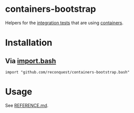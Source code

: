 # containers-bootstrap

Helpers for the [integration tests](https://github.com/reconquest/tests.sh)
that are using [containers](https://github.com/reconquest/containers.bash).

# Installation

## Via [import.bash](https://github.com/reconquest/import.bash)

```
import "github.com/reconquest/containers-bootstrap.bash"
```

# Usage

See [REFERENCE.md](REFERENCE.md).
